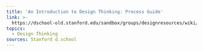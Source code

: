 ```yaml
---
title: 'An Introduction to Design Thinking: Process Guide'
link: >-
  https://dschool-old.stanford.edu/sandbox/groups/designresources/wiki/36873/attachments/74b3d/ModeGuideBOOTCAMP2010L.pdf
topics:
  - Design Thinking
sources: Stanford d.school
---
```


